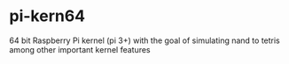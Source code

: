 # pi-kern64
64 bit Raspberry Pi kernel (pi 3+) with the goal of simulating nand to tetris among other important kernel features
